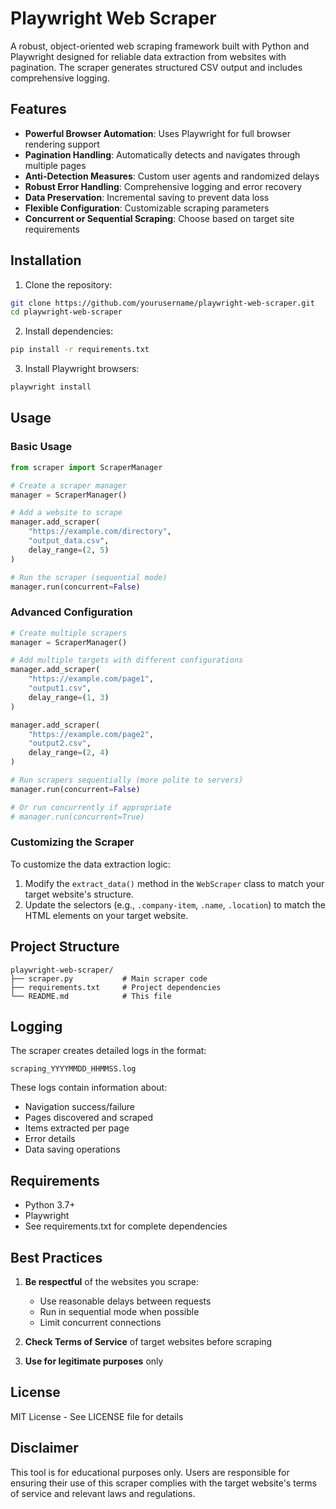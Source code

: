 # Playwright Web Scraper

A robust, object-oriented web scraping framework built with Python and Playwright designed for reliable data extraction from websites with pagination. The scraper generates structured CSV output and includes comprehensive logging.

## Features

- **Powerful Browser Automation**: Uses Playwright for full browser rendering support
- **Pagination Handling**: Automatically detects and navigates through multiple pages
- **Anti-Detection Measures**: Custom user agents and randomized delays
- **Robust Error Handling**: Comprehensive logging and error recovery
- **Data Preservation**: Incremental saving to prevent data loss
- **Flexible Configuration**: Customizable scraping parameters
- **Concurrent or Sequential Scraping**: Choose based on target site requirements

## Installation

1. Clone the repository:
```bash
git clone https://github.com/yourusername/playwright-web-scraper.git
cd playwright-web-scraper
```

2. Install dependencies:
```bash
pip install -r requirements.txt
```

3. Install Playwright browsers:
```bash
playwright install
```

## Usage

### Basic Usage

```python
from scraper import ScraperManager

# Create a scraper manager
manager = ScraperManager()

# Add a website to scrape
manager.add_scraper(
    "https://example.com/directory",
    "output_data.csv",
    delay_range=(2, 5)
)

# Run the scraper (sequential mode)
manager.run(concurrent=False)
```

### Advanced Configuration

```python
# Create multiple scrapers
manager = ScraperManager()

# Add multiple targets with different configurations
manager.add_scraper(
    "https://example.com/page1",
    "output1.csv",
    delay_range=(1, 3)
)

manager.add_scraper(
    "https://example.com/page2",
    "output2.csv",
    delay_range=(2, 4)
)

# Run scrapers sequentially (more polite to servers)
manager.run(concurrent=False)

# Or run concurrently if appropriate
# manager.run(concurrent=True)
```

### Customizing the Scraper

To customize the data extraction logic:

1. Modify the `extract_data()` method in the `WebScraper` class to match your target website's structure.
2. Update the selectors (e.g., `.company-item`, `.name`, `.location`) to match the HTML elements on your target website.

## Project Structure

```
playwright-web-scraper/
├── scraper.py           # Main scraper code
├── requirements.txt     # Project dependencies
└── README.md            # This file
```

## Logging

The scraper creates detailed logs in the format:
```
scraping_YYYYMMDD_HHMMSS.log
```

These logs contain information about:
- Navigation success/failure
- Pages discovered and scraped
- Items extracted per page
- Error details
- Data saving operations

## Requirements

- Python 3.7+
- Playwright
- See requirements.txt for complete dependencies

## Best Practices

1. **Be respectful** of the websites you scrape:
   - Use reasonable delays between requests
   - Run in sequential mode when possible
   - Limit concurrent connections

2. **Check Terms of Service** of target websites before scraping

3. **Use for legitimate purposes** only

## License

MIT License - See LICENSE file for details

## Disclaimer

This tool is for educational purposes only. Users are responsible for ensuring their use of this scraper complies with the target website's terms of service and relevant laws and regulations.

